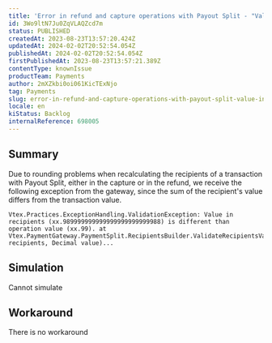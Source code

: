 ```yaml
---
title: 'Error in refund and capture operations with Payout Split - "Value in recipients * is different than operation value *."'
id: 3Wo9ltN7Ju0ZqVLAQZcd7m
status: PUBLISHED
createdAt: 2023-08-23T13:57:20.424Z
updatedAt: 2024-02-02T20:52:54.054Z
publishedAt: 2024-02-02T20:52:54.054Z
firstPublishedAt: 2023-08-23T13:57:21.389Z
contentType: knownIssue
productTeam: Payments
author: 2mXZkbi0oi061KicTExNjo
tag: Payments
slug: error-in-refund-and-capture-operations-with-payout-split-value-in-recipients-is-different-than-operation-value
locale: en
kiStatus: Backlog
internalReference: 698005
---
```


## Summary


Due to rounding problems when recalculating the recipients of a transaction with Payout Split, either in the capture or in the refund, we receive the following exception from the gateway, since the sum of the recipient's value differs from the transaction value.


    Vtex.Practices.ExceptionHandling.ValidationException: Value in recipients (xx.989999999999999999999999988) is different than operation value (xx.99). at Vtex.PaymentGateway.PaymentSplit.RecipientsBuilder.ValidateRecipientsValue(List`1 recipients, Decimal value)...



##

## Simulation


Cannot simulate


##

## Workaround


There is no workaround




